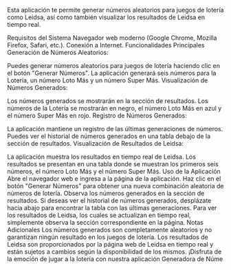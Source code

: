 Esta aplicación te permite generar números aleatorios para juegos de lotería como Leidsa, así como también visualizar los resultados de Leidsa en tiempo real.

Requisitos del Sistema
Navegador web moderno (Google Chrome, Mozilla Firefox, Safari, etc.).
Conexión a Internet.
Funcionalidades Principales
Generación de Números Aleatorios:

Puedes generar números aleatorios para juegos de lotería haciendo clic en el botón "Generar Números".
La aplicación generará seis números para la Lotería, un número Loto Más y un número Super Más.
Visualización de Números Generados:

Los números generados se mostrarán en la sección de resultados.
Los números de la Lotería se mostrarán en negro, el número Loto Más en azul y el número Super Más en rojo.
Registro de Números Generados:

La aplicación mantiene un registro de las últimas generaciones de números.
Puedes ver el historial de números generados en una tabla debajo de la sección de resultados.
Visualización de Resultados de Leidsa:

La aplicación muestra los resultados en tiempo real de Leidsa.
Los resultados se presentan en una tabla donde se muestran los primeros seis números, el número Loto Más y el número Super Más.
Uso de la Aplicación
Abre el navegador web e ingresa a la página de la aplicación.
Haz clic en el botón "Generar Números" para obtener una nueva combinación aleatoria de números de lotería.
Observa los números generados en la sección de resultados.
Si deseas ver el historial de números generados, desplázate hacia abajo para encontrar la tabla con las últimas generaciones.
Para ver los resultados de Leidsa, los cuales se actualizan en tiempo real, simplemente observa la sección correspondiente en la página.
Notas Adicionales
Los números generados son completamente aleatorios y no garantizan ningún resultado en los juegos de lotería.
Los resultados de Leidsa son proporcionados por la página web de Leidsa en tiempo real y están sujetos a cambios según la disponibilidad de los mismos.
¡Disfruta de la emoción de jugar a la lotería con nuestra aplicación Generadora de Núme
